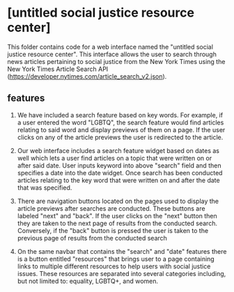 # [untitled social justice resource center]

This folder contains code for a web interface named the "untitled social justice resource center". This interface allows the user to search through news articles pertaining to social justice from the New York Times using the New York Times Article Search API (https://developer.nytimes.com/article_search_v2.json). 

## features

1. We have included a search feature based on key words. For example, if a user entered the word "LGBTQ", the search feature would find articles relating to said word and display previews of them on a page. If the user clicks on any of the article previews the user is redirected to the article.

2. Our web interface includes a search feature widget based on dates as well which lets a user find articles on a topic that were written on or after said date. User inputs keyword into above "search" field and then specifies a date into the date widget. Once search has been conducted articles relating to the key word that were written on and after the date that was specified.

3. There are navigation buttons located on the pages used to display the article previews after searches are conducted. These buttons are labeled "next" and "back". If the user clicks on the "next" button then they are taken to the next page of results from the conducted search. Conversely, if the "back" button is pressed the user is taken to the previous page of results from the conducted search

4. On the same navbar that contains the "search" and "date" features there is a button entitled "resources" that brings user to a page containing links to multiple different resources to help users with social justice issues. These resources are separated into several categories including, but not limited to: equality, LGBTQ+, and women. 